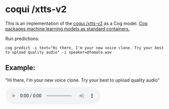 # coqui /xtts-v2

This is an implementation of the [coqui /xtts-v2](https://github.com/coqui-ai/tts) as a Cog model. [Cog packages machine learning models as standard containers.](https://github.com/replicate/cog)

Run predictions:

    cog predict -i text="Hi there, I'm your new voice clone. Try your best to upload quality audio" -i speaker=@female.wav

## Example:

"Hi there, I'm your new voice clone. Try your best to upload quality audio"

![alt text](output.wav)
